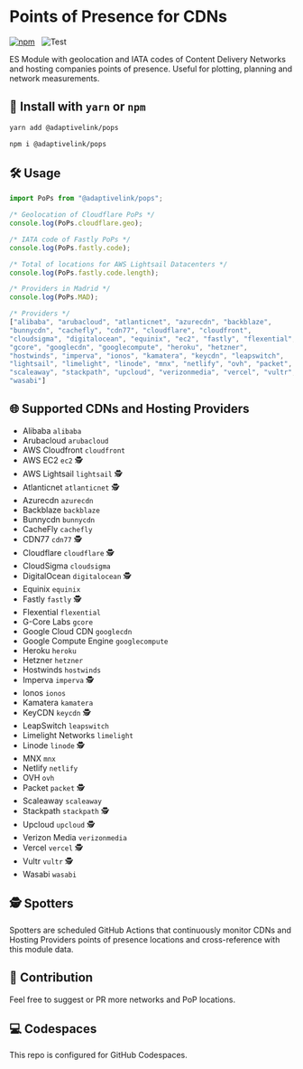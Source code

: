 # Points of Presence for CDNs


[![npm](https://img.shields.io/npm/v/@adaptivelink/pops.svg)](https://www.npmjs.com/package/@adaptivelink/pops) &nbsp; ![Test](https://github.com/adaptive/pops/workflows/Test/badge.svg?branch=main)

ES Module with geolocation and IATA codes of Content Delivery Networks and hosting companies  points of presence. Useful for plotting, planning and network measurements.

## 🔨 Install with `yarn` or `npm`

```bash
yarn add @adaptivelink/pops
```

```bash
npm i @adaptivelink/pops
```

## 🛠️ Usage

```javascript
import PoPs from "@adaptivelink/pops";

/* Geolocation of Cloudflare PoPs */
console.log(PoPs.cloudflare.geo);

/* IATA code of Fastly PoPs */
console.log(PoPs.fastly.code);

/* Total of locations for AWS Lightsail Datacenters */
console.log(PoPs.fastly.code.length);

/* Providers in Madrid */
console.log(PoPs.MAD);

/* Providers */
["alibaba", "arubacloud", "atlanticnet", "azurecdn", "backblaze",
"bunnycdn", "cachefly", "cdn77", "cloudflare", "cloudfront",
"cloudsigma", "digitalocean", "equinix", "ec2", "fastly", "flexential",
"gcore", "googlecdn", "googlecompute", "heroku", "hetzner",
"hostwinds", "imperva", "ionos", "kamatera", "keycdn", "leapswitch",
"lightsail", "limelight", "linode", "mnx", "netlify", "ovh", "packet",
"scaleaway", "stackpath", "upcloud", "verizonmedia", "vercel", "vultr",
"wasabi"]
```

## 🌐 Supported CDNs and Hosting Providers

*   Alibaba ```alibaba```
*   Arubacloud ```arubacloud```
*   AWS Cloudfront ```cloudfront```
*   AWS EC2 ```ec2``` 🕵️
*   AWS Lightsail ```lightsail``` 🕵️
*   Atlanticnet ```atlanticnet``` 🕵️
*   Azurecdn ```azurecdn```
*   Backblaze ```backblaze```
*   Bunnycdn ```bunnycdn```
*   CacheFly ```cachefly```
*   CDN77 ```cdn77``` 🕵️
*   Cloudflare ```cloudflare``` 🕵️
*   CloudSigma ```cloudsigma```
*   DigitalOcean ```digitalocean``` 🕵️
*   Equinix ```equinix```
*   Fastly ```fastly``` 🕵️
*   Flexential ```flexential```
*   G-Core Labs ```gcore```
*   Google Cloud CDN ```googlecdn```
*   Google Compute Engine ```googlecompute```
*   Heroku ```heroku```
*   Hetzner ```hetzner```
*   Hostwinds ```hostwinds```
*   Imperva ```imperva``` 🕵️
*   Ionos ```ionos```
*   Kamatera ```kamatera```
*   KeyCDN ```keycdn``` 🕵️
*   LeapSwitch ```leapswitch```
*   Limelight Networks ```limelight```
*   Linode ```linode``` 🕵️
*   MNX ```mnx```
*   Netlify ```netlify```
*   OVH ```ovh```
*   Packet ```packet``` 🕵️
*   Scaleaway ```scaleaway```
*   Stackpath ```stackpath``` 🕵️
*   Upcloud ```upcloud``` 🕵️
*   Verizon Media ```verizonmedia```
*   Vercel ```vercel``` 🕵️
*   Vultr ```vultr``` 🕵️
*   Wasabi ```wasabi```

## 🕵️ Spotters

Spotters are scheduled GitHub Actions that continuously monitor CDNs and Hosting Providers points of presence locations and cross-reference with this module data.

## 🥰 Contribution

Feel free to suggest or PR more networks and PoP locations.

## 💻 Codespaces

This repo is configured for GitHub Codespaces.